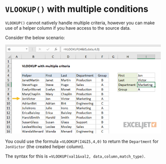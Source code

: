 # `VLOOKUP()` with multiple conditions

`VLOOKUP()` cannot natively handle multiple criteria, however you can make use of a helper column if you have access to the source data.

Consider the below scenario:

![vlookup with multiple criteria](/supporting-images/vlookup-multiple-criteria.png)

You could use the formula `=VLOOKUP(I4&I5,4,0)` to return the `Department` for `JonVictor` (the created helper column).

The syntax for this is `=VLOOKUP(val1&val2, data,column,match_type)`.